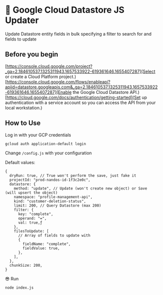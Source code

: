 # 🎯 Google Cloud Datastore JS Updater

Update Datastore entity fields in bulk specifying a filter to search for and fields to update

## Before you begin

[https://console.cloud.google.com/project?_ga=2.184610537.1325311943.1657533922-619361646.1655407287](Select or create a Cloud Platform project.)
[https://console.cloud.google.com/flows/enableapi?apiid=datastore.googleapis.com&_ga=2.184610537.1325311943.1657533922-619361646.1655407287](Enable the Google Cloud Datastore API.)
[https://cloud.google.com/docs/authentication/getting-started](Set up authentication with a service account so you can access the API from your local workstation.)

## How to Use

Log in with your GCP credentials

`gcloud auth application-default login`

Change `/config.js` with your configuration

Default values:

```
{
  dryRun: true, // True won't perform the save, just fake it
  projectId: "prod-nandos-id-1f3c2e0c",
  datastore: {
    method: "update", // Update (won't create new object) or Save (will upsert the object)
    namespace: "profile-management-api",
    kind: "customer-deletion-status",
    limit: 200, // Query Datastore (max 200)
    filter: {
      key: "complete",
      operand: "=",
      val: true,ƒ
    },
    filesToUpdate: [
      // Array of fields to update with
      {
        fieldName: "complete",
        fieldValue: true,
      },
    ],
  },
  chunkSize: 200,
}
```

😎 Run

`node index.js`
